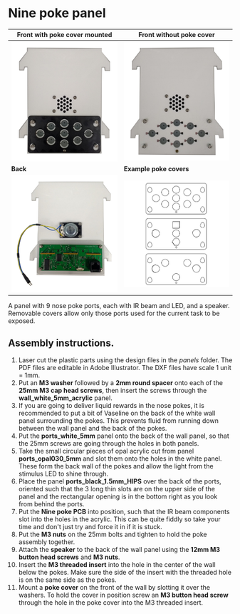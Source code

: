 # Nine poke panel

| Front with poke cover mounted                               | Front without poke cover                          |
| ----------------------------------------------------------- | ------------------------------------------------- |
| ![front_photo](photos/nine_poke_panel_front_with_cover.jpg) | ![front_photo](photos/nine_poke_panel_front.jpg)  |
| **Back**                                                    | **Example poke covers**                           |
| ![front_photo](photos/nine_poke_panel_back.jpg)             | ![front_photo](photos/nine_poke_panel_covers.png) |


A panel with 9 nose poke ports, each with IR beam and LED, and a speaker.  Removable covers allow only those ports used for the current task to be exposed.

## Assembly instructions.

1.  Laser cut the plastic parts using the design files in the *panels* folder.  The PDF files are editable in Adobe Illustrator.  The DXF files have scale 1 unit = 1mm.
2. Put an **M3 washer** followed by a **2mm round spacer** onto each of the **25mm M3 cap head screws**, then insert the screws through the **wall_white_5mm_acrylic** panel.  
3. If you are going to deliver liquid rewards in the nose pokes, it is recommended to put a bit of Vaseline on the back of the white wall panel surrounding the pokes.  This prevents fluid from running down between the wall panel and the back of the pokes.
4. Put the **ports_white_5mm** panel onto the back of the wall panel, so that the 25mm screws are going through the holes in both panels. 
5. Take the small circular pieces of opal acrylic cut from panel **ports_opal030_5mm** and slot them onto the holes in the white panel.  These form the back wall of the pokes and allow the light from the stimulus LED to shine through.
6.  Place the panel **ports_black_1.5mm_HIPS** over the back of the ports, oriented such that the 3 long thin slots are on the upper side of the panel and the rectangular opening is in the bottom right as you look from behind the ports.
7. Put the **Nine poke PCB** into position, such that the IR beam components slot into the holes in the acrylic.  This can be quite fiddly so take your time and don't just try and force it in if it is stuck.
8. Put the **M3 nuts** on the 25mm bolts and tighten to hold the poke assembly together.
9. Attach the **speaker** to the back of the wall panel using the **12mm M3 button head screws** and **M3 nuts**.
10. Insert the **M3 threaded insert** into the hole in the center of the wall below the pokes.  Make sure the side of the insert with the threaded hole is on the same side as the pokes. 
11. Mount a **poke cover** on the front of the wall by slotting it over the washers.  To hold the cover in position screw an **M3 button head screw** through the hole in the poke cover into the M3 threaded insert.

